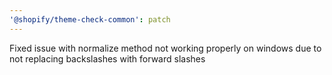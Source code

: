 ```yaml
---
'@shopify/theme-check-common': patch
---
```


Fixed issue with normalize method not working properly on windows due to not replacing backslashes with forward slashes
